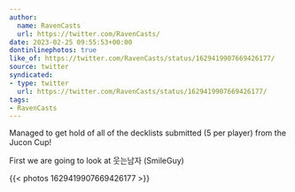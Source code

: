 ```yaml
---
author:
  name: RavenCasts
  url: https://twitter.com/RavenCasts/
date: 2023-02-25 09:55:53+00:00
dontinlinephotos: true
like_of: https://twitter.com/RavenCasts/status/1629419907669426177/
source: twitter
syndicated:
- type: twitter
  url: https://twitter.com/RavenCasts/status/1629419907669426177/
tags:
- RavenCasts
---
```


Managed to get hold of all of the decklists submitted (5 per player) from the Jucon Cup!



First we are going to look at 웃는남자 (SmileGuy) 

{{< photos 1629419907669426177 >}}